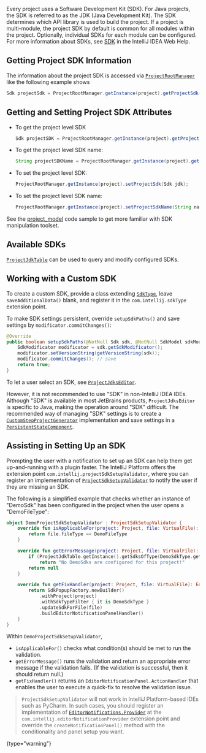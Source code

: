 [//]: # (title: SDK)

<!-- Copyright 2000-2020 JetBrains s.r.o. and other contributors. Use of this source code is governed by the Apache 2.0 license that can be found in the LICENSE file. -->

Every project uses a Software Development Kit (SDK).
For Java projects, the SDK is referred to as the JDK (Java Development Kit).
The SDK determines which API library is used to build the project.
If a project is multi-module, the project SDK by default is common for all modules within the project.
Optionally, individual SDKs for each module can be configured.
For more information about SDKs, see [SDK](https://www.jetbrains.com/help/idea/working-with-sdks.html) in the IntelliJ IDEA Web Help.

## Getting Project SDK Information
The information about the project SDK is accessed via [`ProjectRootManager`](upsource:///platform/projectModel-api/src/com/intellij/openapi/roots/ProjectRootManager.java) like the following example shows

```java
Sdk projectSdk = ProjectRootManager.getInstance(project).getProjectSdk();
```

## Getting and Setting Project SDK Attributes

* To get the project level SDK

  ```java
  Sdk projectSDK = ProjectRootManager.getInstance(project).getProjectSdk();
  ```

* To get the project level SDK name:

  ```java
  String projectSDKName = ProjectRootManager.getInstance(project).getProjectSdkName();
  ```

* To set the project level SDK:

  ```java
  ProjectRootManager.getInstance(project).setProjectSdk(Sdk jdk);
  ```

* To set the project level SDK name:

  ```java
  ProjectRootManager.getInstance(project).setProjectSdkName(String name);
  ```

See the [project_model](https://github.com/JetBrains/intellij-sdk-code-samples/tree/main/project_model/src/main/java/org/intellij/sdk/project/model/ProjectSdkAction.java) code sample to get more familiar with SDK manipulation toolset.

## Available SDKs

[`ProjectJdkTable`](upsource:///platform/projectModel-api/src/com/intellij/openapi/projectRoots/ProjectJdkTable.java) can be used to query and modify configured SDKs.

## Working with a Custom SDK

To create a custom SDK, provide a class extending [`SdkType`](upsource:///platform/lang-api/src/com/intellij/openapi/projectRoots/SdkType.java), leave `saveAdditionalData()` blank, and register it in the `com.intellij.sdkType` extension point.

To make SDK settings persistent, override `setupSdkPaths()` and save settings by `modificator.commitChanges()`:

```java
@Override
public boolean setupSdkPaths(@NotNull Sdk sdk, @NotNull SdkModel sdkModel) {
    SdkModificator modificator = sdk.getSdkModificator();
    modificator.setVersionString(getVersionString(sdk));
    modificator.commitChanges(); // save
    return true;
}
```

To let a user select an SDK, see [`ProjectJdksEditor`](upsource:///java/idea-ui/src/com/intellij/openapi/projectRoots/ui/ProjectJdksEditor.java).

However, it is not recommended to use "SDK" in non-IntelliJ IDEA IDEs.
Although "SDK" is available in most JetBrains products, `ProjectJdksEditor` is specific to Java, making the operation around "SDK" difficult.
The recommended way of managing "SDK" settings is to create a [`CustomStepProjectGenerator`](upsource:///platform/lang-impl/src/com/intellij/ide/util/projectWizard/CustomStepProjectGenerator.java) implementation and save settings in a [`PersistentStateComponent`](persisting_state_of_components.md).

## Assisting in Setting Up an SDK

Prompting the user with a notification to set up an SDK can help them get up-and-running with a plugin faster. The IntelliJ Platform offers the extension point `com.intellij.projectSdkSetupValidator`, where you can register an implementation of [`ProjectSdkSetupValidator`](upsource:///platform/lang-impl/src/com/intellij/codeInsight/daemon/ProjectSdkSetupValidator.java) to notify the user if they are missing an SDK.

The following is a simplified example that checks whether an instance of "DemoSdk" has been configured in the project when the user opens a "DemoFileType":

```kotlin
object DemoProjectSdkSetupValidator : ProjectSdkSetupValidator {
    override fun isApplicableFor(project: Project, file: VirtualFile): Boolean {
        return file.fileType == DemoFileType
    }

    override fun getErrorMessage(project: Project, file: VirtualFile): String? {
        if (ProjectJdkTable.getInstance().getSdksOfType(DemoSdkType.getInstance()).isEmpty())
            return "No DemoSdks are configured for this project!"
        return null
    }

    override fun getFixHandler(project: Project, file: VirtualFile): EditorNotificationPanel.ActionHandler {
        return SdkPopupFactory.newBuilder()
            .withProject(project)
            .withSdkTypeFilter { it is DemoSdkType }
            .updateSdkForFile(file)
            .buildEditorNotificationPanelHandler()
    }
}
```

Within `DemoProjectSdkSetupValidator`,

- `isApplicableFor()` checks what condition(s) should be met to run the validation.
- `getErrorMessage()` runs the validation and return an appropriate error message if the validation fails. (If the validation is successful, then it should return null.)
- `getFixHandler()` returns an `EditorNotificationPanel.ActionHandler` that enables the user to execute a quick-fix to resolve the validation issue.


>  `ProjectSdkSetupValidator` will not work in IntelliJ Platform-based IDEs such as PyCharm. In such cases, you should register an implementation of [`EditorNotifications.Provider`](upsource:///platform/platform-api/src/com/intellij/ui/EditorNotifications.java) at the `com.intellij.editorNotificationProvider` extension point and override the `createNotificationPanel()` method with the conditionality and panel setup you want.
>
{type="warning"}
